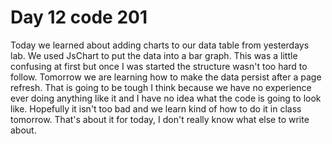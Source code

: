 # Day 12 code 201
Today we learned about adding charts to our data table from yesterdays lab. We used JsChart to put the data into a bar graph. This was a little confusing at first but once I was started the structure wasn't too hard to follow. Tomorrow we are learning how to make the data persist after a page refresh. That is going to be tough I think because we have no experience ever doing anything like it and I have no idea what the code is going to look like. Hopefully it isn't too bad and we learn kind of how to do it in class tomorrow. That's about it for today, I don't really know what else to write about.
